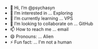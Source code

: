 - 👋 Hi, I’m @psychasyn
- 👀 I’m interested in ... Exploring 
- 🌱 I’m currently learning ... VPS 
- 💞️ I’m looking to collaborate on ... GitHub 
- 📫 How to reach me ... email
- 😄 Pronouns: ... Alien
- ⚡ Fun fact: ... I'm not a human

<!---
psychasyn/psychasyn is a ✨ special ✨ repository because its `README.md` (this file) appears on your GitHub profile.
You can click the Preview link to take a look at your changes.
--->
